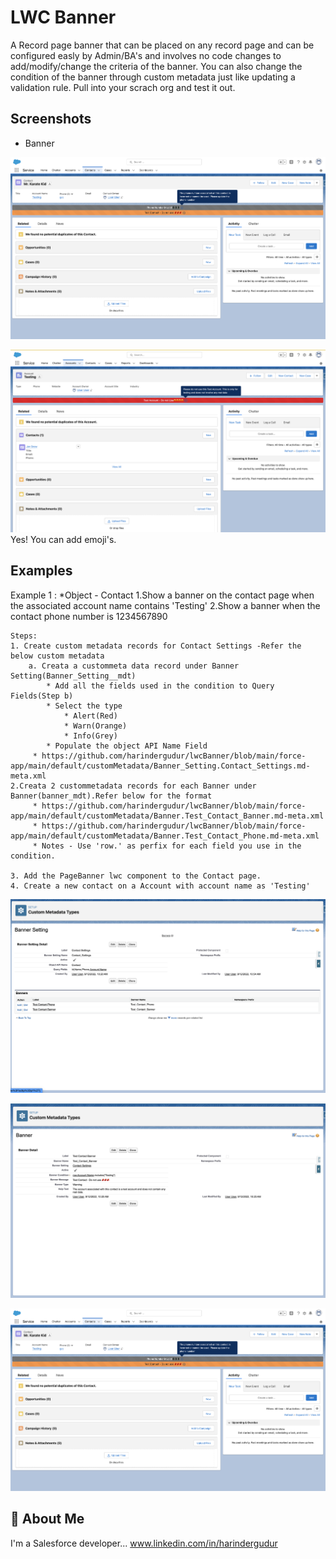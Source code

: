 
# LWC Banner

A Record page banner that can be placed on any record page and can be configured easly by Admin/BA's and involves no code changes to add/modify/change the criteria of the banner. You can also change the condition of the banner through custom metadata just like updating a validation rule. Pull into your scrach org and test it out.


## Screenshots

* Banner

![App Screenshot](/images/contactDemo.png)

![App Screenshot](/images/AccountDemo.png)
Yes! You can add emoji's.








## Examples


Example 1 : 
*Object - Contact
1.Show a banner on the contact page when the associated account name contains 'Testing'
2.Show a banner when the contact phone number is 1234567890
    
    Steps:
    1. Create custom metadata records for Contact Settings -Refer the below custom metadata
        a. Creata a custommeta data record under Banner Setting(Banner_Setting__mdt)
            * Add all the fields used in the condition to Query Fields(Step b)
            * Select the type 
                * Alert(Red)
                * Warn(Orange)
                * Info(Grey)
            * Populate the object API Name Field
         * https://github.com/harindergudur/lwcBanner/blob/main/force-app/main/default/customMetadata/Banner_Setting.Contact_Settings.md-meta.xml
    2.Creata 2 custommetadata records for each Banner under Banner(banner_mdt).Refer below for the format
         * https://github.com/harindergudur/lwcBanner/blob/main/force-app/main/default/customMetadata/Banner.Test_Contact_Banner.md-meta.xml
         * https://github.com/harindergudur/lwcBanner/blob/main/force-app/main/default/customMetadata/Banner.Test_Contact_Phone.md-meta.xml
         * Notes - Use 'row.' as perfix for each field you use in the condition.
        
    3. Add the PageBanner lwc component to the Contact page.
    4. Create a new contact on a Account with account name as 'Testing'

![App Screenshot](/images/BannerSetting.png)

![App Screenshot](/images/Banner.png)

![App Screenshot](/images/contactDemo.png)





## 🚀 About Me
I'm a Salesforce developer...
www.linkedin.com/in/harindergudur
